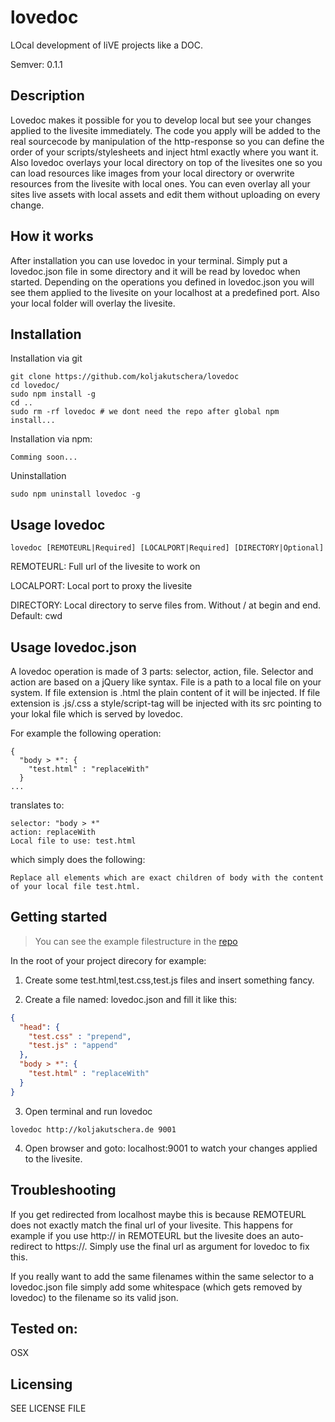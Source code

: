# lovedoc

LOcal development of liVE projects like a DOC.

Semver: 0.1.1

## Description

Lovedoc makes it possible for you to develop local but see your changes applied to the livesite immediately. The code you apply will be added to the real sourcecode by manipulation of the http-response so you can define the order of your scripts/stylesheets and inject html exactly where you want it. Also lovedoc overlays your local directory on top of the livesites one so you can load resources like images from your local directory or overwrite resources from the livesite with local ones. You can even overlay all your sites live assets with local assets and edit them without uploading on every change.

## How it works

After installation you can use lovedoc in your terminal. Simply put a lovedoc.json file in some directory and it will be read by lovedoc when started. Depending on the operations you defined in lovedoc.json you will see them applied to the livesite on your localhost at a predefined port. Also your local folder will overlay the livesite. 

## Installation

Installation via git

```shell
git clone https://github.com/koljakutschera/lovedoc
cd lovedoc/
sudo npm install -g
cd ..
sudo rm -rf lovedoc # we dont need the repo after global npm install...
```

Installation via npm:

```shell
Comming soon...
```

Uninstallation

```shell
sudo npm uninstall lovedoc -g
```

## Usage lovedoc

```shell
lovedoc [REMOTEURL|Required] [LOCALPORT|Required] [DIRECTORY|Optional]
```

REMOTEURL: Full url of the livesite to work on

LOCALPORT: Local port to proxy the livesite 

DIRECTORY: Local directory to serve files from. Without / at begin and end. Default: cwd


## Usage lovedoc.json

A lovedoc operation is made of 3 parts: selector, action, file.
Selector and action are based on a jQuery like syntax. File is a path to a local file on your system. If file extension is .html the plain content of it will be injected. If file extension is .js/.css a style/script-tag will be injected with its src pointing to your lokal file which is served by lovedoc.

For example the following operation:

```shell
{
  "body > *": {
    "test.html" : "replaceWith"
  }
...
```

translates to: 

```
selector: "body > *"
action: replaceWith
Local file to use: test.html
```

which simply does the following:

```
Replace all elements which are exact children of body with the content of your local file test.html.
```

## Getting started
> You can see the example filestructure in the [repo](https://github.com/koljakutschera/lovedoc/tree/master/test)

In the root of your project direcory for example:

1. Create some test.html,test.css,test.js files and insert something fancy.

2. Create a file named: lovedoc.json and fill it like this:

```json
{
  "head": {
    "test.css" : "prepend",
    "test.js" : "append"
  },
  "body > *": {
    "test.html" : "replaceWith"
  }
}
```

3. Open terminal and run lovedoc

```shell
lovedoc http://koljakutschera.de 9001
```

4. Open browser and goto: localhost:9001 to watch your changes applied to the livesite.

## Troubleshooting

If you get redirected from localhost maybe this is because REMOTEURL does not exactly match the final url of your livesite. This happens for example if you use http:// in REMOTEURL but the livesite does an auto-redirect to https://. Simply use the final url as argument for lovedoc to fix this.

If you really want to add the same filenames within the same selector to a lovedoc.json file simply add some whitespace (which gets removed by lovedoc) to the filename so its valid json.

## Tested on:

OSX

## Licensing

SEE LICENSE FILE
